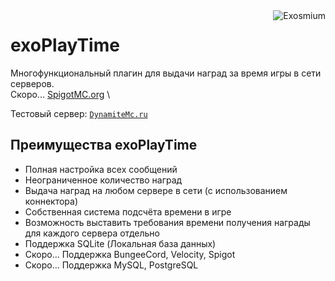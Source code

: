 <img src="https://avatars.githubusercontent.com/u/59437511?s=80&v=4" alt="Exosmium" align="right">

# exoPlayTime

Многофункциональный плагин для выдачи наград за время игры в сети серверов. \
Скоро...  [SpigotMC.org]() \

Тестовый сервер: [``DynamiteMc.ru``](https://hotmc.ru/minecraft-server-230011)

## Преимущества exoPlayTime

- Полная настройка всех сообщений
- Неограниченное количество наград
- Выдача наград на любом сервере в сети (с использованием коннектора)
- Собственная система подсчёта времени в игре
- Возможность выставить требования времени получения награды для каждого сервера отдельно
- Поддержка SQLite (Локальная база данных)
- Скоро... Поддержка BungeeCord, Velocity, Spigot
- Скоро... Поддержка MySQL, PostgreSQL
